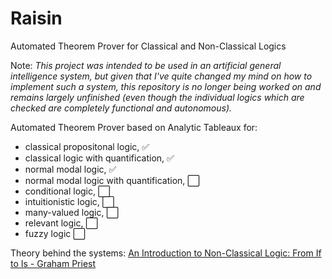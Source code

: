 # Raisin
Automated Theorem Prover for Classical and Non-Classical Logics

Note: _This project was intended to be used in an artificial general intelligence system, but given that I've quite changed my mind on how to implement such a system, this repository is no longer being worked on and remains largely unfinished (even though the individual logics which are checked are completely functional and autonomous)._

Automated Theorem Prover based on Analytic Tableaux for:
- classical propositonal logic, :white_check_mark:
- classical logic with quantification, :white_check_mark:
- normal modal logic, :white_check_mark:
- normal modal logic with quantification, :white_large_square:
- conditional logic, :white_large_square:
- intuitionistic logic,  :white_large_square:
- many-valued logic, :white_large_square:
- relevant logic, :white_large_square:
- fuzzy logic :white_large_square:

Theory behind the systems: [An Introduction to Non-Classical Logic: From If to Is - Graham Priest](https://www.amazon.com/Introduction-Non-Classical-Logic-Introductions-Philosophy/dp/0521670268)

